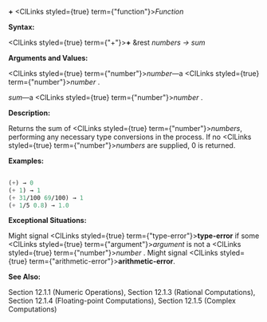 **+** <ClLinks styled={true} term={"function"}><i>Function</i></ClLinks>

**Syntax:**

<ClLinks styled={true} term={"+"}><b>+</b></ClLinks> &amp;rest *numbers → sum*

**Arguments and Values:**

<ClLinks styled={true} term={"number"}><i>number</i></ClLinks>—a <ClLinks styled={true} term={"number"}><i>number</i></ClLinks> .

*sum*—a <ClLinks styled={true} term={"number"}><i>number</i></ClLinks> .

**Description:**

Returns the sum of <ClLinks styled={true} term={"number"}><i>numbers</i></ClLinks>, performing any necessary type conversions in the process. If no <ClLinks styled={true} term={"number"}><i>numbers</i></ClLinks> are supplied, 0 is returned.

**Examples:**

```lisp
 
(+) → 0 
(+ 1) → 1 
(+ 31/100 69/100) → 1 
(+ 1/5 0.8) → 1.0 

```

**Exceptional Situations:**

Might signal <ClLinks styled={true} term={"type-error"}><b>type-error</b></ClLinks> if some <ClLinks styled={true} term={"argument"}><i>argument</i></ClLinks> is not a <ClLinks styled={true} term={"number"}><i>number</i></ClLinks> . Might signal <ClLinks styled={true} term={"arithmetic-error"}><b>arithmetic-error</b></ClLinks>.

**See Also:**

Section 12.1.1 (Numeric Operations), Section 12.1.3 (Rational Computations), Section 12.1.4 (Floating-point Computations), Section 12.1.5 (Complex Computations)
